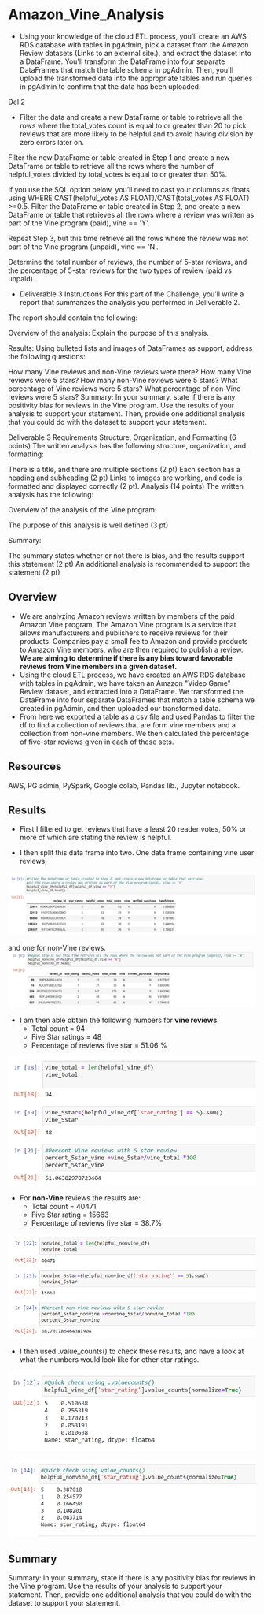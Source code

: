 # Amazon_Vine_Analysis


 - Using your knowledge of the cloud ETL process, you’ll create an AWS RDS database with tables in pgAdmin, pick a dataset from the Amazon Review datasets (Links to an external site.), and extract the dataset into a DataFrame. You'll transform the DataFrame into four separate DataFrames that match the table schema in pgAdmin. Then, you'll upload the transformed data into the appropriate tables and run queries in pgAdmin to confirm that the data has been uploaded.

 Del 2

 - Filter the data and create a new DataFrame or table to retrieve all the rows where the total_votes count is equal to or greater than 20 to pick reviews that are more likely to be helpful and to avoid having division by zero errors later on.

Filter the new DataFrame or table created in Step 1 and create a new DataFrame or table to retrieve all the rows where the number of helpful_votes divided by total_votes is equal to or greater than 50%.

If you use the SQL option below, you’ll need to cast your columns as floats using WHERE CAST(helpful_votes AS FLOAT)/CAST(total_votes AS FLOAT) >=0.5.
Filter the DataFrame or table created in Step 2, and create a new DataFrame or table that retrieves all the rows where a review was written as part of the Vine program (paid), vine == 'Y'.

Repeat Step 3, but this time retrieve all the rows where the review was not part of the Vine program (unpaid), vine == 'N'.

Determine the total number of reviews, the number of 5-star reviews, and the percentage of 5-star reviews for the two types of review (paid vs unpaid).

- Deliverable 3 Instructions
For this part of the Challenge, you’ll write a report that summarizes the analysis you performed in Deliverable 2.

The report should contain the following:

Overview of the analysis: Explain the purpose of this analysis.

Results: Using bulleted lists and images of DataFrames as support, address the following questions:

How many Vine reviews and non-Vine reviews were there?
How many Vine reviews were 5 stars? How many non-Vine reviews were 5 stars?
What percentage of Vine reviews were 5 stars? What percentage of non-Vine reviews were 5 stars?
Summary: In your summary, state if there is any positivity bias for reviews in the Vine program. Use the results of your analysis to support your statement. Then, provide one additional analysis that you could do with the dataset to support your statement.

Deliverable 3 Requirements
Structure, Organization, and Formatting (6 points)
The written analysis has the following structure, organization, and formatting:

There is a title, and there are multiple sections (2 pt)
Each section has a heading and subheading (2 pt)
Links to images are working, and code is formatted and displayed correctly (2 pt).
Analysis (14 points)
The written analysis has the following:

Overview of the analysis of the Vine program:

The purpose of this analysis is well defined (3 pt)

Summary:

The summary states whether or not there is bias, and the results support this statement (2 pt)
An additional analysis is recommended to support the statement (2 pt)


## Overview
- We are analyzing Amazon reviews written by members of the paid Amazon Vine program. The Amazon Vine program is a service that allows manufacturers and publishers to receive reviews for their products. Companies pay a small fee to Amazon and provide products to Amazon Vine members, who are then required to publish a review.
**We are aiming to determine if there is any bias toward favorable reviews from Vine members in a given dataset.**
- Using the cloud ETL process, we have created an AWS RDS database with tables in pgAdmin,  we have taken an Amazon "Video Game" Review dataset, and extracted into a DataFrame. We transformed the DataFrame into four separate DataFrames that match a table schema we created in pgAdmin, and then uploaded our transformed data.
- From here we exported a table as a csv file and used Pandas to filter the df to find a collection of reviews that are form vine members and a collection from non-vine members. We then calculated the percentage of five-star reviews given in each of these sets. 

## Resources
AWS, PG admin, PySpark, Google colab, Pandas lib., Jupyter notebook.

## Results

- First I filtered to get reviews that have a least 20 reader votes, 50% or more of which are stating the review is helpful.

- I then split this data frame into two. One data frame containing vine user reviews,

 ![vine review df](analysis/helpful_vine_df.png)

 and one for non-Vine reviews. 
 ![non-vine review df](analysis/helpful_nonvine.png)

 - I am then able obtain the following numbers for **vine reviews**.
    - Total count = 94
    - Five Star ratings = 48
    - Percentage of  reviews five star = 51.06 %

![vine review results](analysis/vine_review_figures.png)

- For **non-Vine** reviews the results are:
    - Total count = 40471
    - Five Star rating = 15663
    - Percentage of reviews five star = 38.7%

![Non-vine review results](analysis/nonvine_review_figures.png)

- I then used .value_counts() to check these results, and have a look at what the numbers would look like for other star ratings.

![vine value counts](analysis/vine_valuecounts.png)

![non-vine value counts](analysis/nonvine_valuecount.png)





## Summary
Summary: In your summary, state if there is any positivity bias for reviews in the Vine program. Use the results of your analysis to support your statement. Then, provide one additional analysis that you could do with the dataset to support your statement.


